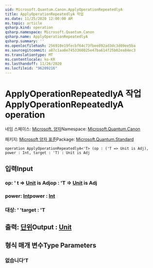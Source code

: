```yaml
---
uid: Microsoft.Quantum.Canon.ApplyOperationRepeatedlyA
title: ApplyOperationRepeatedlyA 작업
ms.date: 11/25/2020 12:00:00 AM
ms.topic: article
qsharp.kind: operation
qsharp.namespace: Microsoft.Quantum.Canon
qsharp.name: ApplyOperationRepeatedlyA
qsharp.summary: ''
ms.openlocfilehash: 256910e19fecbf64c73fbee892ad3dc3d09ee5ba
ms.sourcegitcommit: a87c1aa8e7453360025e47ba614f25b02ea84ec3
ms.translationtype: MT
ms.contentlocale: ko-KR
ms.lasthandoff: 11/26/2020
ms.locfileid: "96209216"
---
```

# <a name="applyoperationrepeatedlya-operation"></a><span data-ttu-id="4db2d-102">ApplyOperationRepeatedlyA 작업</span><span class="sxs-lookup"><span data-stu-id="4db2d-102">ApplyOperationRepeatedlyA operation</span></span>

<span data-ttu-id="4db2d-103">네임 스페이스: [Microsoft. 양자](xref:Microsoft.Quantum.Canon)</span><span class="sxs-lookup"><span data-stu-id="4db2d-103">Namespace: [Microsoft.Quantum.Canon](xref:Microsoft.Quantum.Canon)</span></span>

<span data-ttu-id="4db2d-104">패키지: [Microsoft 양자 표준](https://nuget.org/packages/Microsoft.Quantum.Standard)</span><span class="sxs-lookup"><span data-stu-id="4db2d-104">Package: [Microsoft.Quantum.Standard](https://nuget.org/packages/Microsoft.Quantum.Standard)</span></span>




```qsharp
operation ApplyOperationRepeatedlyA<'T> (op : ('T => Unit is Adj), power : Int, target : 'T) : Unit is Adj
```


## <a name="input"></a><span data-ttu-id="4db2d-105">입력</span><span class="sxs-lookup"><span data-stu-id="4db2d-105">Input</span></span>

### <a name="op--t--unit--is-adj"></a><span data-ttu-id="4db2d-106">op: ' t => [Unit](xref:microsoft.quantum.lang-ref.unit)  is Adj</span><span class="sxs-lookup"><span data-stu-id="4db2d-106">op : 'T => [Unit](xref:microsoft.quantum.lang-ref.unit)  is Adj</span></span>




### <a name="power--int"></a><span data-ttu-id="4db2d-107">power: [Int](xref:microsoft.quantum.lang-ref.int)</span><span class="sxs-lookup"><span data-stu-id="4db2d-107">power : [Int](xref:microsoft.quantum.lang-ref.int)</span></span>




### <a name="target--t"></a><span data-ttu-id="4db2d-108">대상: ' '</span><span class="sxs-lookup"><span data-stu-id="4db2d-108">target : 'T</span></span>





## <a name="output--unit"></a><span data-ttu-id="4db2d-109">출력: [단위](xref:microsoft.quantum.lang-ref.unit)</span><span class="sxs-lookup"><span data-stu-id="4db2d-109">Output : [Unit](xref:microsoft.quantum.lang-ref.unit)</span></span>



## <a name="type-parameters"></a><span data-ttu-id="4db2d-110">형식 매개 변수</span><span class="sxs-lookup"><span data-stu-id="4db2d-110">Type Parameters</span></span>

### <a name="t"></a><span data-ttu-id="4db2d-111">없습니다</span><span class="sxs-lookup"><span data-stu-id="4db2d-111">'T</span></span>

